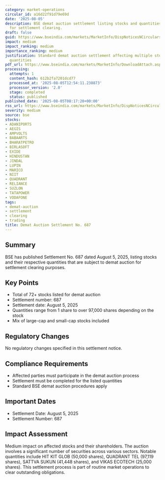 ```yaml
---
category: market-operations
circular_id: a16d22f91d79e69d
date: '2025-08-05'
description: BSE demat auction settlement listing stocks and quantities to be auctioned
  for settlement clearing.
draft: false
guid: https://www.bseindia.com/markets/MarketInfo/DispNoticesNCirculars.aspx?Noticeid={C81F0408-35E4-48B9-9C14-413CCEE44E5B}&noticeno=20250805-8&dt=08/05/2025&icount=8&totcount=32&flag=0
impact: medium
impact_ranking: medium
importance_ranking: medium
justification: Standard demat auction settlement affecting multiple stocks with varying
  quantities
pdf_url: https://www.bseindia.com/markets/MarketInfo/DownloadAttach.aspx?id=20250805-8&attachedId=20c45e2e-64b4-4ec4-aced-9b7aae80831d
processing:
  attempts: 1
  content_hash: 612b2fa7201dcd77
  processed_at: '2025-08-05T12:54:11.238873'
  processor_version: '2.0'
  stage: completed
  status: published
published_date: '2025-08-05T08:17:20+00:00'
rss_url: https://www.bseindia.com/markets/MarketInfo/DispNoticesNCirculars.aspx?Noticeid={C81F0408-35E4-48B9-9C14-413CCEE44E5B}&noticeno=20250805-8&dt=08/05/2025&icount=8&totcount=32&flag=0
severity: medium
source: bse
stocks:
- ADANIPORTS
- AEGIS
- AMPVOLTS
- BABAARTS
- BHARATPETRO
- BIRLASOFT
- EXIDE
- HINDUSTAN
- JINDAL
- LUPIN
- MARICO
- NIIT
- QUADRANT
- RELIANCE
- SUZLON
- TATAPOWER
- VODAFONE
tags:
- demat-auction
- settlement
- clearing
- trading
title: Demat Auction Settlement No. 687
---
```


## Summary

BSE has published Settlement No. 687 dated August 5, 2025, listing stocks and their respective quantities that are subject to demat auction for settlement clearing purposes.

## Key Points

- Total of 72+ stocks listed for demat auction
- Settlement number: 687
- Settlement date: August 5, 2025
- Quantities range from 1 share to over 97,000 shares depending on the stock
- Mix of large-cap and small-cap stocks included

## Regulatory Changes

No regulatory changes specified in this settlement notice.

## Compliance Requirements

- Affected parties must participate in the demat auction process
- Settlement must be completed for the listed quantities
- Standard BSE demat auction procedures apply

## Important Dates

- Settlement Date: August 5, 2025
- Settlement Number: 687

## Impact Assessment

Medium impact on affected stocks and their shareholders. The auction involves a significant number of securities across various sectors. Notable quantities include HIT KIT GLOB (50,000 shares), QUADRANT TEL (97,119 shares), SATTVA SUKUN (41,448 shares), and VIKAS ECOTECH (25,000 shares). This settlement process is part of routine market operations to clear outstanding obligations.